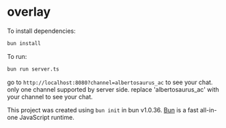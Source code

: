 # overlay

To install dependencies:

```bash
bun install
```

To run:

```bash
bun run server.ts
```

go to `http://localhost:8080?channel=albertosaurus_ac` to see your chat. only one channel supported by server side. replace 'albertosaurus_ac' with your channel to see your chat.

This project was created using `bun init` in bun v1.0.36. [Bun](https://bun.sh) is a fast all-in-one JavaScript runtime.

